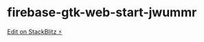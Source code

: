 # firebase-gtk-web-start-jwummr

[Edit on StackBlitz ⚡️](https://stackblitz.com/edit/firebase-gtk-web-start-jwummr)